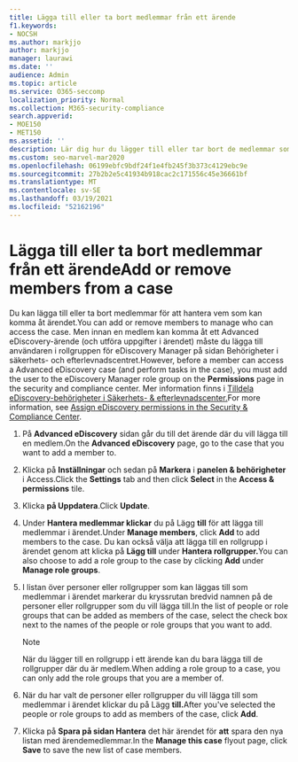 ```yaml
---
title: Lägga till eller ta bort medlemmar från ett ärende
f1.keywords:
- NOCSH
ms.author: markjjo
author: markjjo
manager: laurawi
ms.date: ''
audience: Admin
ms.topic: article
ms.service: O365-seccomp
localization_priority: Normal
ms.collection: M365-security-compliance
search.appverid:
- MOE150
- MET150
ms.assetid: ''
description: Lär dig hur du lägger till eller tar bort de medlemmar som har tillgång till ett ärende när ett Advanced eDiscovery ärende.
ms.custom: seo-marvel-mar2020
ms.openlocfilehash: 06199ebfc9bdf24f1e4fb245f3b373c4129ebc9e
ms.sourcegitcommit: 27b2b2e5c41934b918cac2c171556c45e36661bf
ms.translationtype: MT
ms.contentlocale: sv-SE
ms.lasthandoff: 03/19/2021
ms.locfileid: "52162196"
---
```

# <a name="add-or-remove-members-from-a-case"></a><span data-ttu-id="aa5a3-103">Lägga till eller ta bort medlemmar från ett ärende</span><span class="sxs-lookup"><span data-stu-id="aa5a3-103">Add or remove members from a case</span></span>

<span data-ttu-id="aa5a3-104">Du kan lägga till eller ta bort medlemmar för att hantera vem som kan komma åt ärendet.</span><span class="sxs-lookup"><span data-stu-id="aa5a3-104">You can add or remove members to manage who can access the case.</span></span> <span data-ttu-id="aa5a3-105">Men innan en medlem kan komma åt ett Advanced eDiscovery-ärende (och utföra uppgifter i ärendet) måste du lägga  till användaren i rollgruppen för eDiscovery Manager på sidan Behörigheter i säkerhets- och efterlevnadscentret.</span><span class="sxs-lookup"><span data-stu-id="aa5a3-105">However, before a member can access a Advanced eDiscovery case (and perform tasks in the case), you must add the user to the eDiscovery Manager role group on the **Permissions** page in the security and compliance center.</span></span> <span data-ttu-id="aa5a3-106">Mer information finns i [Tilldela eDiscovery-behörigheter i Säkerhets- & efterlevnadscenter.](./assign-ediscovery-permissions.md)</span><span class="sxs-lookup"><span data-stu-id="aa5a3-106">For more information, see [Assign eDiscovery permissions in the Security & Compliance Center](./assign-ediscovery-permissions.md).</span></span>

1. <span data-ttu-id="aa5a3-107">På **Advanced eDiscovery** sidan går du till det ärende där du vill lägga till en medlem.</span><span class="sxs-lookup"><span data-stu-id="aa5a3-107">On the **Advanced eDiscovery** page, go to the case that you want to add a member to.</span></span>

2. <span data-ttu-id="aa5a3-108">Klicka på **Inställningar** och sedan på **Markera** i **panelen & behörigheter** i Access.</span><span class="sxs-lookup"><span data-stu-id="aa5a3-108">Click the **Settings** tab and then click **Select** in the **Access & permissions** tile.</span></span>

3. <span data-ttu-id="aa5a3-109">Klicka **på Uppdatera**.</span><span class="sxs-lookup"><span data-stu-id="aa5a3-109">Click **Update**.</span></span>

4. <span data-ttu-id="aa5a3-110">Under **Hantera medlemmar klickar** du på Lägg **till** för att lägga till medlemmar i ärendet.</span><span class="sxs-lookup"><span data-stu-id="aa5a3-110">Under **Manage members**, click **Add** to add members to the case.</span></span> <span data-ttu-id="aa5a3-111">Du kan också välja att lägga till en rollgrupp i ärendet genom att klicka på **Lägg till** under **Hantera rollgrupper.**</span><span class="sxs-lookup"><span data-stu-id="aa5a3-111">You can also choose to add a role group to the case by clicking  **Add** under **Manage role groups**.</span></span>

5. <span data-ttu-id="aa5a3-112">I listan över personer eller rollgrupper som kan läggas till som medlemmar i ärendet markerar du kryssrutan bredvid namnen på de personer eller rollgrupper som du vill lägga till.</span><span class="sxs-lookup"><span data-stu-id="aa5a3-112">In the list of people or role groups that can be added as members of the case, select the check box next to the names of the people or role groups that you want to add.</span></span>

   > [!NOTE]
   > <span data-ttu-id="aa5a3-113">När du lägger till en rollgrupp i ett ärende kan du bara lägga till de rollgrupper där du är medlem.</span><span class="sxs-lookup"><span data-stu-id="aa5a3-113">When adding a role group to a case, you can only add the role groups that you are a member of.</span></span>

6. <span data-ttu-id="aa5a3-114">När du har valt de personer eller rollgrupper du vill lägga till som medlemmar i ärendet klickar du på Lägg **till.**</span><span class="sxs-lookup"><span data-stu-id="aa5a3-114">After you've selected the people or role groups to add as members of the case, click **Add**.</span></span>

7. <span data-ttu-id="aa5a3-115">Klicka på **Spara på sidan Hantera** det här ärendet för **att** spara den nya listan med ärendemedlemmar.</span><span class="sxs-lookup"><span data-stu-id="aa5a3-115">In the **Manage this case** flyout page, click **Save** to save the new list of case members.</span></span>